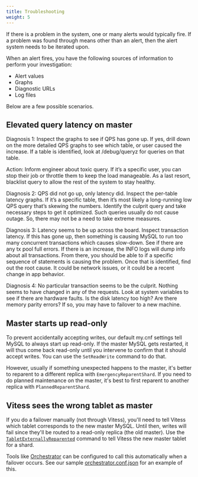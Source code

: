 ```yaml
---
title: Troubleshooting
weight: 5
---
```


If there is a problem in the system, one or many alerts would typically fire. If a problem was found through means other than an alert, then the alert system needs to be iterated upon.

When an alert fires, you have the following sources of information to perform your investigation:

* Alert values
* Graphs
* Diagnostic URLs
* Log files

Below are a few possible scenarios.

## Elevated query latency on master

Diagnosis 1: Inspect the graphs to see if QPS has gone up. If yes, drill down on the more detailed QPS graphs to see which table, or user caused the increase. If a table is identified, look at /debug/queryz for queries on that table.

Action: Inform engineer about toxic query. If it’s a specific user, you can stop their job or throttle them to keep the load manageable. As a last resort, blacklist query to allow the rest of the system to stay healthy.

Diagnosis 2: QPS did not go up, only latency did. Inspect the per-table latency graphs. If it’s a specific table, then it’s most likely a long-running low QPS query that’s skewing the numbers. Identify the culprit query and take necessary steps to get it optimized. Such queries usually do not cause outage. So, there may not be a need to take extreme measures.

Diagnosis 3: Latency seems to be up across the board. Inspect transaction latency. If this has gone up, then something is causing MySQL to run too many concurrent transactions which causes slow-down. See if there are any tx pool full errors. If there is an increase, the INFO logs will dump info about all transactions. From there, you should be able to if a specific sequence of statements is causing the problem. Once that is identified, find out the root cause. It could be network issues, or it could be a recent change in app behavior.

Diagnosis 4: No particular transaction seems to be the culprit. Nothing seems to have changed in any of the requests. Look at system variables to see if there are hardware faults. Is the disk latency too high? Are there memory parity errors? If so, you may have to failover to a new machine.

## Master starts up read-only

To prevent accidentally accepting writes, our default my.cnf settings tell MySQL to always start up read-only. If the master MySQL gets restarted, it will thus come back read-only until you intervene to confirm that it should accept writes. You can use the `SetReadWrite` command to do that.

However, usually if something unexpected happens to the master, it's better to reparent to a different replica with `EmergencyReparentShard`. If you need to do planned maintenance on the master, it's best to first reparent to another replica with `PlannedReparentShard`.

## Vitess sees the wrong tablet as master

If you do a failover manually (not through Vitess), you'll need to tell Vitess which tablet corresponds to the new master MySQL. Until then, writes will fail since they'll be routed to a read-only replica (the old master). Use the [`TabletExternallyReparented`](link) command to tell Vitess the new master tablet for a shard.

Tools like [Orchestrator](https://github.com/github/orchestrator) can be configured to call this automatically when a failover occurs. See our sample [orchestrator.conf.json](https://github.com/vitessio/vitess/blob/1129d69282bb738c94b8af661b984b6377a759f7/docker/orchestrator/orchestrator.conf.json#L131) for an example of this.
